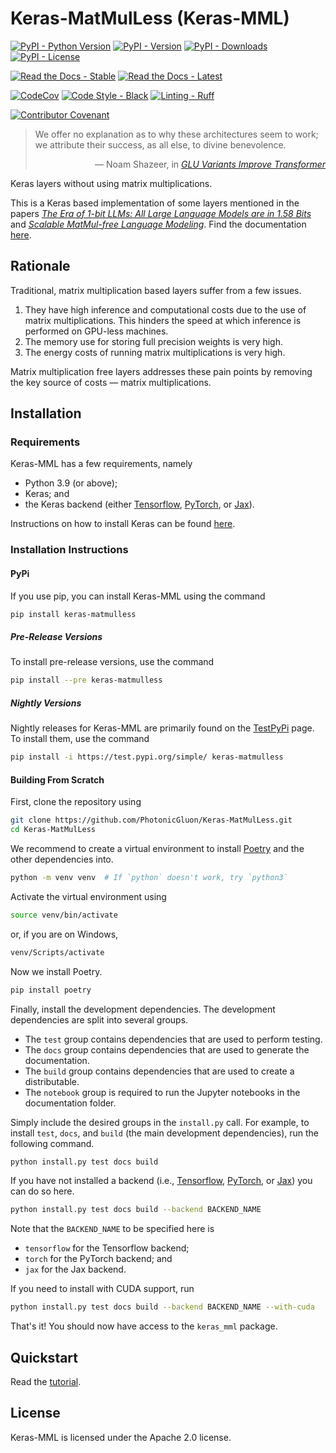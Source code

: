# Keras-MatMulLess (Keras-MML)

[![PyPI - Python Version](https://img.shields.io/pypi/pyversions/keras-matmulless?logo=python)](https://pypi.org/project/keras-matmulless/)
[![PyPI - Version](https://img.shields.io/pypi/v/keras-matmulless?label=pypi%20(stable)&logo=pypi)](https://pypi.org/project/keras-matmulless/)
[![PyPI - Downloads](https://img.shields.io/pypi/dm/keras-matmulless)](https://pypi.org/project/keras-matmulless/)
[![PyPI - License](https://img.shields.io/pypi/l/keras-matmulless)](LICENSE)

[![Read the Docs - Stable](https://img.shields.io/readthedocs/keras-matmulless?label=docs%20(stable)&logo=readthedocs)](https://keras-matmulless.readthedocs.io/en/stable/)
[![Read the Docs - Latest](https://img.shields.io/readthedocs/keras-matmulless?label=docs%20(latest)&logo=readthedocs)](https://keras-matmulless.readthedocs.io/en/latest/)

[![CodeCov](https://codecov.io/gh/PhotonicGluon/Keras-MatMulLess/graph/badge.svg?token=VKD0CJX1SD)](https://codecov.io/gh/PhotonicGluon/Keras-MatMulLess)
[![Code Style - Black](https://img.shields.io/badge/code%20style-black-000000.svg)](https://github.com/psf/black)
[![Linting - Ruff](https://img.shields.io/endpoint?url=https://raw.githubusercontent.com/astral-sh/ruff/main/assets/badge/v2.json)](https://github.com/astral-sh/ruff)

[![Contributor Covenant](https://img.shields.io/badge/Contributor%20Covenant-2.1-4baaaa.svg)](.github/CODE_OF_CONDUCT.md)

> We offer no explanation as to why these architectures seem to work; we attribute their success, as all else, to divine benevolence.
> <div style="text-align: right">&mdash; Noam Shazeer, in <a href="https://arxiv.org/pdf/2002.05202v1"><em>GLU Variants Improve Transformer</em></a></div>

<!-- start summary -->
Keras layers without using matrix multiplications.

This is a Keras based implementation of some layers mentioned in the papers [*The Era of 1-bit LLMs: All Large Language Models are in 1.58 Bits*](https://arxiv.org/pdf/2402.17764v1) and [*Scalable MatMul-free Language Modeling*](https://arxiv.org/pdf/2406.02528v5). <!-- end summary --> Find the documentation [here](https://keras-matmulless.readthedocs.io/).

## Rationale
<!-- start rationale -->

Traditional, matrix multiplication based layers suffer from a few issues.

1. They have high inference and computational costs due to the use of matrix multiplications. This hinders the speed at which inference is performed on GPU-less machines.
2. The memory use for storing full precision weights is very high.
3. The energy costs of running matrix multiplications is very high.

Matrix multiplication free layers addresses these pain points by removing the key source of costs &mdash; matrix multiplications.

<!-- end rationale -->

## Installation
<!-- start installation -->

### Requirements

Keras-MML has a few requirements, namely

- Python 3.9 (or above);
- Keras; and
- the Keras backend (either [Tensorflow](https://www.tensorflow.org/), [PyTorch](https://pytorch.org/), or [Jax](https://jax.readthedocs.io/en/latest/index.html)).

Instructions on how to install Keras can be found [here](https://keras.io/getting_started/).

### Installation Instructions

#### PyPi

If you use pip, you can install Keras-MML using the command

```bash
pip install keras-matmulless
```

##### Pre-Release Versions

To install pre-release versions, use the command

```bash
pip install --pre keras-matmulless
```

##### Nightly Versions

Nightly releases for Keras-MML are primarily found on the [TestPyPi](https://test.pypi.org/project/keras-matmulless/) page. To install them, use the command

```bash
pip install -i https://test.pypi.org/simple/ keras-matmulless
```

#### Building From Scratch

First, clone the repository using

```bash
git clone https://github.com/PhotonicGluon/Keras-MatMulLess.git
cd Keras-MatMulLess
```

We recommend to create a virtual environment to install [Poetry](https://python-poetry.org/) and the other dependencies into.

```bash
python -m venv venv  # If `python` doesn't work, try `python3`
```

Activate the virtual environment using

```bash
source venv/bin/activate
```

or, if you are on Windows,

```bash
venv/Scripts/activate
```

Now we install Poetry.

```bash
pip install poetry
```

Finally, install the development dependencies. The development dependencies are split into several groups.

- The `test` group contains dependencies that are used to perform testing.
- The `docs` group contains dependencies that are used to generate the documentation.
- The `build` group contains dependencies that are used to create a distributable.
- The `notebook` group is required to run the Jupyter notebooks in the documentation folder.

Simply include the desired groups in the `install.py` call. For example, to install `test`, `docs`, and `build` (the main development dependencies), run the following command.

```bash
python install.py test docs build
```

If you have not installed a backend (i.e., [Tensorflow](https://www.tensorflow.org/), [PyTorch](https://pytorch.org/), or [Jax](https://jax.readthedocs.io/en/latest/index.html)) you can do so here.

```bash
python install.py test docs build --backend BACKEND_NAME
```

Note that the `BACKEND_NAME` to be specified here is

- `tensorflow` for the Tensorflow backend;
- `torch` for the PyTorch backend; and
- `jax` for the Jax backend.

If you need to install with CUDA support, run

```bash
python install.py test docs build --backend BACKEND_NAME --with-cuda
```

That's it! You should now have access to the `keras_mml` package.

<!-- end installation -->

## Quickstart

Read the [tutorial](https://keras-matmulless.readthedocs.io/en/stable/getting-started/tutorial.html).

## License

Keras-MML is licensed under the Apache 2.0 license.
